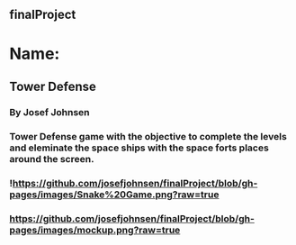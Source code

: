 ## finalProject

# Name:

## Tower Defense

### By Josef Johnsen 

### Tower Defense game with the objective to complete the levels and eleminate the space ships with the space forts places around the screen.

### !https://github.com/josefjohnsen/finalProject/blob/gh-pages/images/Snake%20Game.png?raw=true

### https://github.com/josefjohnsen/finalProject/blob/gh-pages/images/mockup.png?raw=true
